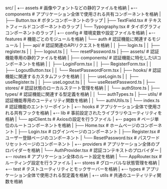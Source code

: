 src/
|
+-- assets            # 画像やフォントなどの静的ファイルを格納
|
+-- components        # アプリケーション全体で使用される共有コンポーネントを格納
|   ├── Button.tsx    # ボタンコンポーネントのラップ
|   ├── TextField.tsx # テキストフィールドコンポーネントのラップ
|   └── Typography.tsx # タイポグラフィコンポーネントのラップ
|
+-- config            # 環境変数や設定ファイルを格納
|
+-- features          # 機能ごとのモジュールを格納
|   └── auth          # 認証機能に関連するモジュール
|       ├── api/      # 認証関連のAPIリクエストを格納
|       │   ├── login.ts
|       │   ├── register.ts
|       │   ├── logout.ts
|       │   └── resetPassword.ts
|       ├── assets/   # 認証機能専用の静的ファイルを格納
|       ├── components/ # 認証機能に特化したUIコンポーネントを格納
|       │   ├── LoginForm.tsx
|       │   ├── RegisterForm.tsx
|       │   ├── LogoutButton.tsx
|       │   └── ResetPasswordForm.tsx
|       ├── hooks/    # 認証機能に関連するカスタムフックを格納
|       │   ├── useLogin.ts
|       │   ├── useRegister.ts
|       │   ├── useLogout.ts
|       │   └── useResetPassword.ts
|       ├── stores/   # 認証状態のローカルステート管理を格納
|       │   └── authStore.ts
|       ├── types/    # 認証機能に関連する型定義を格納
|       │   └── authTypes.ts
|       ├── utils/    # 認証機能専用のユーティリティ関数を格納
|       │   └── authUtils.ts
|       └── index.ts  # 認証機能のエントリーポイント
|
+-- hooks             # アプリケーション全体で使用される共有フックを格納
|
+-- lib               # 事前設定されたライブラリやユーティリティを格納
|   └── apiClient.ts  # Axiosの設定を行うファイル
|
+-- pages             # ページ単位のルートコンポーネントを格納
|   ├── Home.tsx      # ホームページのコンポーネント
|   ├── Login.tsx     # ログインページのコンポーネント
|   ├── Register.tsx  # ユーザー登録ページのコンポーネント
|   └── ResetPassword.tsx # パスワードリセットページのコンポーネント
|
+-- providers         # アプリケーション全体のプロバイダーを格納
|   └── AuthProvider.tsx # 認証コンテキストのプロバイダー
|
+-- routes            # アプリケーション全体のルート設定を格納
|   └── AppRouter.tsx # ルーティング設定を行うファイル
|
+-- stores            # グローバルな状態管理を格納
|
+-- test              # テストユーティリティとモックサーバーを格納
|
+-- types             # アプリケーション全体で使用される型定義を格納
|
+-- utils             # 共通のユーティリティ関数を格納
